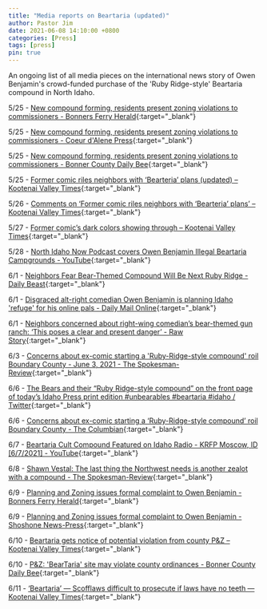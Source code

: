 ```yaml
---
title: "Media reports on Beartaria (updated)"
author: Pastor Jim
date: 2021-06-08 14:10:00 +0800
categories: [Press]
tags: [press]
pin: true
---
```


An ongoing list of all media pieces on the international news story of Owen Benjamin's crowd-funded purchase of the 'Ruby Ridge-style' Beartaria compound in North Idaho.

5/25 - [New compound forming, residents present zoning violations to commissioners - Bonners Ferry Herald](https://bonnersferryherald.com/news/2021/may/25/new-compound-forming-residents-present-zoning-viol){:target="_blank"}

5/25 - [New compound forming, residents present zoning violations to commissioners - Coeur d'Alene Press](https://cdapress.com/news/2021/may/25/new-compound-forming-residents-present-zoning-cda){:target="_blank"}

5/25 - [New compound forming, residents present zoning violations to commissioners - Bonner County Daily Bee](https://bonnercountydailybee.com/news/2021/may/27/new-compound-forming-residents-present-zoning-snp){:target="_blank"}

5/25 - [Former comic riles neighbors with ‘Bearteria’ plans (updated) – Kootenai Valley Times](https://kvt.news/2021/05/25/former-comic-riles-neighbors-with-bearteria-plans/){:target="_blank"}

5/26 - [Comments on ‘Former comic riles neighbors with ‘Bearteria’ plans’ – Kootenai Valley Times](https://kvt.news/2021/05/26/comments-on-former-comic-riles-neighbors-with-bearteria-plans/){:target="_blank"}

5/27 - [Former comic’s dark colors showing through – Kootenai Valley Times](https://kvt.news/2021/05/27/former-comics-dark-colors-showing-through/){:target="_blank"}

5/28 - [North Idaho Now Podcast covers Owen Benjamin Illegal Beartaria Campgrounds - YouTube](https://www.youtube.com/watch?v=0-F6Hsc-Dxk){:target="_blank"}

6/1 - [Neighbors Fear Bear-Themed Compound Will Be Next Ruby Ridge - Daily Beast](https://www.thedailybeast.com/neighbors-fear-bear-themed-compound-will-be-next-ruby-ridge){:target="_blank"}

6/1 - [Disgraced alt-right comedian Owen Benjamin is planning Idaho 'refuge' for his online pals - Daily Mail Online](https://www.dailymail.co.uk/news/article-9640211/Disgraced-alt-right-comedian-Owen-Benjamin-planning-Idaho-refuge-online-pals.html){:target="_blank"}

6/1 -  [Neighbors concerned about right-wing comedian’s bear-themed gun ranch: ‘This poses a clear and present danger’ - Raw Story](https://www.rawstory.com/amp/owen-benjamin-2653192128){:target="_blank"}

6/3 - [Concerns about ex-comic starting a 'Ruby-Ridge-style compound' roil Boundary County - June 3, 2021 - The Spokesman-Review](https://www.spokesman.com/galleries/2021/jun/03/concerns-about-ex-comic-starting-a-ruby-ridge-styl){:target="_blank"}

6/6 -  [The Bears and their “Ruby Ridge-style compound” on the front page of today’s Idaho Press print edition #unbearables #beartaria #idaho / Twitter](https://twitter.com/MilkerNation/status/1401773491746009091){:target="_blank"}

6/6 -  [Concerns about ex-comic starting a ‘Ruby-Ridge-style compound’ roil Boundary County - The Columbian](https://www.columbian.com/news/2021/jun/06/concerns-about-ex-comic-starting-a-ruby-ridge-style-compound-roil-boundary-county/){:target="_blank"} 

6/7 - [Beartaria Cult Compound Featured on Idaho Radio - KRFP Moscow, ID [6/7/2021] - YouTube](https://www.youtube.com/watch?v=famcgFG4I9Q){:target="_blank"}

6/8 - [Shawn Vestal: The last thing the Northwest needs is another zealot with a compound - The Spokesman-Review](https://www.spokesman.com/stories/2021/jun/08/shawn-vestal-the-last-thing-the-northwest-needs-is/){:target="_blank"}

6/9 - [Planning and Zoning issues formal complaint to Owen Benjamin - Bonners Ferry Herald](https://bonnersferryherald.com/news/2021/jun/09/planning-and-zoning-issues-formal-complaint-owen-b/){:target="_blank"}

6/9 - [Planning and Zoning issues formal complaint to Owen Benjamin - Shoshone News-Press](https://shoshonenewspress.com/news/2021/jun/09/planning-and-zoning-issues-formal-complaint-owen-b/){:target="_blank"}

6/10 - [Beartaria gets notice of potential violation from county P&Z – Kootenai Valley Times](https://kvt.news/2021/06/10/beartaria-gets-notice-of-potential-violation-from-county-pz/){:target="_blank"}

6/10 - [P&Z: 'BearTaria' site may violate county ordinances - Bonner County Daily Bee](https://bonnercountydailybee.com/news/2021/jun/10/planning-and-zoning-issues-complaint-owen-snp/){:target="_blank"}

6/11 -  [‘Beartaria’ — Scofflaws difficult to prosecute if laws have no teeth — Kootenai Valley Times](http://kvt.news/letters/2021/06/11moss.htm){:target="_blank"}

